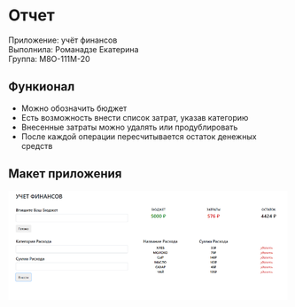 # Отчет

Приложение: учёт финансов  
Выполнила: Романадзе Екатерина  
Группа: М8О-111М-20

## Функионал

* Можно обозначить бюджет
* Есть возможность внести список затрат, указав категорию
* Внесенные затраты можно удалять или продублировать
* После каждой операции пересчитывается остаток денежных средств

## Макет приложения 

<img src="scr1.PNG" width="900"/>
